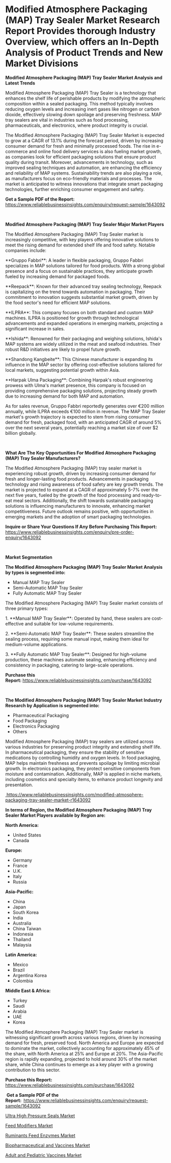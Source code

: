 <p><h1>Modified Atmosphere Packaging (MAP) Tray Sealer Market Research Report Provides thorough Industry Overview, which offers an In-Depth Analysis of Product Trends and New Market Divisions</h1></p><p><strong>Modified Atmosphere Packaging (MAP) Tray Sealer Market Analysis and Latest Trends</strong></p>
<p><p>Modified Atmosphere Packaging (MAP) Tray Sealer is a technology that enhances the shelf life of perishable products by modifying the atmospheric composition within a sealed packaging. This method typically involves reducing oxygen levels and increasing inert gases like nitrogen or carbon dioxide, effectively slowing down spoilage and preserving freshness. MAP tray sealers are vital in industries such as food processing, pharmaceuticals, and electronics, where product integrity is crucial.</p><p>The Modified Atmosphere Packaging (MAP) Tray Sealer Market is expected to grow at a CAGR of 13.1% during the forecast period, driven by increasing consumer demand for fresh and minimally processed foods. The rise in e-commerce and online food delivery services is also fueling market growth, as companies look for efficient packaging solutions that ensure product quality during transit. Moreover, advancements in technology, such as improved sealing techniques and automation, are enhancing the efficiency and reliability of MAP systems. Sustainability trends are also playing a role, as manufacturers focus on eco-friendly materials and processes. The market is anticipated to witness innovations that integrate smart packaging technologies, further enriching consumer engagement and safety.</p></p>
<p><strong>Get a Sample PDF of the Report:&nbsp;</strong> <a href="https://www.reliablebusinessinsights.com/enquiry/request-sample/1643092?utm_campaign=60&utm_medium=2&utm_source=Github&utm_content=ia&utm_term=23102024&utm_id=modified-atmosphere-packaging-map-tray-sealer">https://www.reliablebusinessinsights.com/enquiry/request-sample/1643092</a></p>
<p>&nbsp;</p>
<p><strong>Modified Atmosphere Packaging (MAP) Tray Sealer Major Market Players</strong></p>
<p><p>The Modified Atmosphere Packaging (MAP) Tray Sealer market is increasingly competitive, with key players offering innovative solutions to meet the rising demand for extended shelf life and food safety. Notable companies include:</p><p>**Gruppo Fabbri**: A leader in flexible packaging, Gruppo Fabbri specializes in MAP solutions tailored for food products. With a strong global presence and a focus on sustainable practices, they anticipate growth fueled by increasing demand for packaged foods.</p><p>**Reepack**: Known for their advanced tray sealing technology, Reepack is capitalizing on the trend towards automation in packaging. Their commitment to innovation suggests substantial market growth, driven by the food sector's need for efficient MAP solutions.</p><p>**ILPRA**: This company focuses on both standard and custom MAP machines. ILPRA is positioned for growth through technological advancements and expanded operations in emerging markets, projecting a significant increase in sales.</p><p>**Ishida**: Renowned for their packaging and weighing solutions, Ishida's MAP systems are widely utilized in the meat and seafood industries. Their robust R&D initiatives are likely to propel future growth.</p><p>**Shandong Kangbeite**: This Chinese manufacturer is expanding its influence in the MAP sector by offering cost-effective solutions tailored for local markets, suggesting potential growth within Asia.</p><p>**Harpak Ulma Packaging**: Combining Harpak's robust engineering prowess with Ulma's market presence, this company is focused on providing comprehensive packaging solutions, projecting steady growth due to increasing demand for both MAP and automation.</p><p>As for sales revenue, Gruppo Fabbri reportedly generates over €200 million annually, while ILPRA exceeds €100 million in revenue. The MAP Tray Sealer market's growth trajectory is expected to stem from rising consumer demand for fresh, packaged food, with an anticipated CAGR of around 5% over the next several years, potentially reaching a market size of over $2 billion globally.</p></p>
<p>&nbsp;</p>
<p><strong>What Are The Key Opportunities For Modified Atmosphere Packaging (MAP) Tray Sealer Manufacturers?</strong></p>
<p><p>The Modified Atmosphere Packaging (MAP) tray sealer market is experiencing robust growth, driven by increasing consumer demand for fresh and longer-lasting food products. Advancements in packaging technology and rising awareness of food safety are key growth trends. The market is projected to expand at a CAGR of approximately 5-7% over the next five years, fueled by the growth of the food processing and ready-to-eat meal sectors. Additionally, the shift towards sustainable packaging solutions is influencing manufacturers to innovate, enhancing market competitiveness. Future outlook remains positive, with opportunities in emerging markets and the adoption of smart packaging technologies.</p></p>
<p><strong>Inquire or Share Your Questions If Any Before Purchasing This Report:</strong> <a href="https://www.reliablebusinessinsights.com/enquiry/pre-order-enquiry/1643092?utm_campaign=60&utm_medium=2&utm_source=Github&utm_content=ia&utm_term=23102024&utm_id=modified-atmosphere-packaging-map-tray-sealer">https://www.reliablebusinessinsights.com/enquiry/pre-order-enquiry/1643092</a></p>
<p>&nbsp;</p>
<p><strong>Market Segmentation</strong></p>
<p><strong>The Modified Atmosphere Packaging (MAP) Tray Sealer Market Analysis by types is segmented into:</strong></p>
<p><ul><li>Manual MAP Tray Sealer</li><li>Semi-Automatic MAP Tray Sealer</li><li>Fully Automatic MAP Tray Sealer</li></ul></p>
<p><p>The Modified Atmosphere Packaging (MAP) Tray Sealer market consists of three primary types: </p><p>1. **Manual MAP Tray Sealer**: Operated by hand, these sealers are cost-effective and suitable for low-volume requirements.</p><p>2. **Semi-Automatic MAP Tray Sealer**: These sealers streamline the sealing process, requiring some manual input, making them ideal for medium-volume applications.</p><p>3. **Fully Automatic MAP Tray Sealer**: Designed for high-volume production, these machines automate sealing, enhancing efficiency and consistency in packaging, catering to large-scale operations.</p></p>
<p><strong>Purchase this Report:&nbsp;</strong><a href="https://www.reliablebusinessinsights.com/purchase/1643092?utm_campaign=60&utm_medium=2&utm_source=Github&utm_content=ia&utm_term=23102024&utm_id=modified-atmosphere-packaging-map-tray-sealer">https://www.reliablebusinessinsights.com/purchase/1643092</a></p>
<p>&nbsp;</p>
<p><strong>The Modified Atmosphere Packaging (MAP) Tray Sealer Market Industry Research by Application is segmented into:</strong></p>
<p><ul><li>Pharmaceutical Packaging</li><li>Food Packaging</li><li>Electronics Packaging</li><li>Others</li></ul></p>
<p><p>Modified Atmosphere Packaging (MAP) tray sealers are utilized across various industries for preserving product integrity and extending shelf life. In pharmaceutical packaging, they ensure the stability of sensitive medications by controlling humidity and oxygen levels. In food packaging, MAP helps maintain freshness and prevents spoilage by limiting microbial growth. In electronics packaging, they protect sensitive components from moisture and contamination. Additionally, MAP is applied in niche markets, including cosmetics and specialty items, to enhance product longevity and presentation.</p></p>
<p><a href="https://www.reliablebusinessinsights.com/modified-atmosphere-packaging-tray-sealer-market-r1643092?utm_campaign=60&utm_medium=2&utm_source=Github&utm_content=ia&utm_term=23102024&utm_id=modified-atmosphere-packaging-map-tray-sealer">&nbsp;https://www.reliablebusinessinsights.com/modified-atmosphere-packaging-tray-sealer-market-r1643092</a></p>
<p><strong>In terms of Region, the Modified Atmosphere Packaging (MAP) Tray Sealer Market Players available by Region are:</strong></p>
<p>
    <p> <strong> North America: </strong>
        <ul>
            <li>United States</li>
            <li>Canada</li>
        </ul>
        </p> 
    <p> <strong> Europe: </strong>
        <ul>
            <li>Germany</li>
            <li>France</li>
            <li>U.K.</li>
            <li>Italy</li>
            <li>Russia</li>
        </ul>
        </p> 
    <p> <strong> Asia-Pacific: </strong>
        <ul>
            <li>China</li>
            <li>Japan</li>
            <li>South Korea</li>
            <li>India</li>
            <li>Australia</li>
            <li>China Taiwan</li>
            <li>Indonesia</li>
            <li>Thailand</li>
            <li>Malaysia</li>
        </ul>
        </p> 
    <p> <strong> Latin America: </strong>
        <ul>
            <li>Mexico</li>
            <li>Brazil</li>
            <li>Argentina Korea</li>
            <li>Colombia</li>
        </ul>
        </p> 
    <p> <strong> Middle East & Africa: </strong>
        <ul>
            <li>Turkey</li>
            <li>Saudi</li>
            <li>Arabia</li>
            <li>UAE</li>
            <li>Korea</li>
        </ul>
    </p>
    </p>
<p><p>The Modified Atmosphere Packaging (MAP) Tray Sealer market is witnessing significant growth across various regions, driven by increasing demand for fresh, preserved food. North America and Europe are expected to dominate the market, collectively accounting for approximately 45% of the share, with North America at 25% and Europe at 20%. The Asia-Pacific region is rapidly expanding, projected to hold around 30% of the market share, while China continues to emerge as a key player with a growing contribution to this sector.</p></p>
<p><strong>Purchase this Report: </strong><a href="https://www.reliablebusinessinsights.com/purchase/1643092?utm_campaign=60&utm_medium=2&utm_source=Github&utm_content=ia&utm_term=23102024&utm_id=modified-atmosphere-packaging-map-tray-sealer">https://www.reliablebusinessinsights.com/purchase/1643092</a></p>
<p>&nbsp;<strong>Get a Sample PDF of the Report:&nbsp;&nbsp;</strong><a href="https://www.reliablebusinessinsights.com/enquiry/request-sample/1643092?utm_campaign=60&utm_medium=2&utm_source=Github&utm_content=ia&utm_term=23102024&utm_id=modified-atmosphere-packaging-map-tray-sealer">https://www.reliablebusinessinsights.com/enquiry/request-sample/1643092</a></p>
<p><strong></strong></p>
<p><p><a href="https://issuu.com/reportprime-2/docs/ultra-high-pressure-seals-market-si_2e2f4b1cfc4acc?utm_campaign=60&utm_medium=2&utm_source=Github&utm_content=ia&utm_term=23102024&utm_id=modified-atmosphere-packaging-map-tray-sealer">Ultra High Pressure Seals Market</a></p><p><a href="https://github.com/liz10hnbracht/Market-Research-Report-List-1/blob/main/feed-modifiers-market.md?utm_campaign=60&utm_medium=2&utm_source=Github&utm_content=ia&utm_term=23102024&utm_id=modified-atmosphere-packaging-map-tray-sealer">Feed Modifiers Market</a></p><p><a href="https://github.com/arnaudyclavinec/Market-Research-Report-List-1/blob/main/ruminants-feed-enzymes-market.md?utm_campaign=60&utm_medium=2&utm_source=Github&utm_content=ia&utm_term=23102024&utm_id=modified-atmosphere-packaging-map-tray-sealer">Ruminants Feed Enzymes Market</a></p><p><a href="https://www.linkedin.com/pulse/pioneering-growth-analyzing-global-biopharmaceutical-vaccines-joiqf?utm_campaign=60&utm_medium=2&utm_source=Github&utm_content=ia&utm_term=23102024&utm_id=modified-atmosphere-packaging-map-tray-sealer">Biopharmaceutical and Vaccines Market</a></p><p><a href="https://www.linkedin.com/pulse/adult-pediatric-vaccines-market-overview-global-trends-future-nslcf?utm_campaign=60&utm_medium=2&utm_source=Github&utm_content=ia&utm_term=23102024&utm_id=modified-atmosphere-packaging-map-tray-sealer">Adult and Pediatric Vaccines Market</a></p></p>
